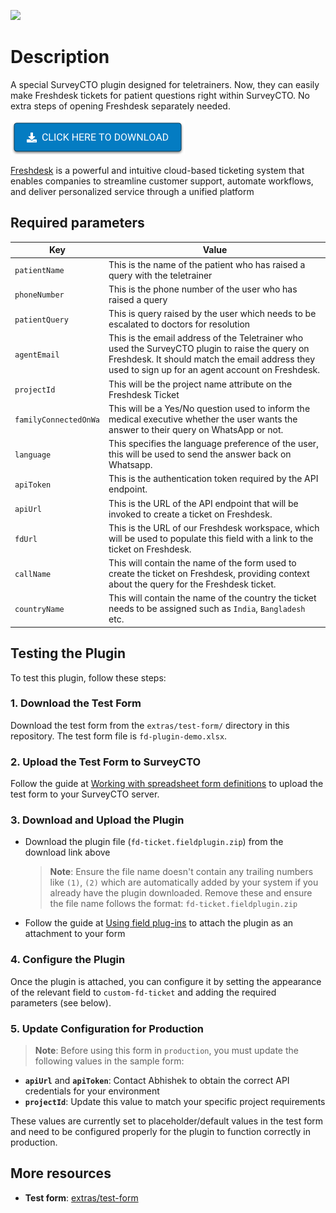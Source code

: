 ![](extras/plugin-preview.png)

# Description

A special SurveyCTO plugin designed for teletrainers. Now, they can easily make Freshdesk tickets for patient questions right within SurveyCTO. No extra steps of opening Freshdesk separately needed.

[![Download now](extras/download-button.png)](https://github.com/NooraHealth/fd-ticket-scto-plugin/raw/main/fd-ticket.fieldplugin.zip)

[Freshdesk](https://www.freshworks.com/freshdesk/) is a powerful and intuitive cloud-based ticketing system that enables companies to streamline customer support, automate workflows, and deliver personalized service through a unified platform

## Required parameters

| Key                     | Value                                                                                                                                                                                                 |
| ----------------------- | ----------------------------------------------------------------------------------------------------------------------------------------------------------------------------------------------------- |
| `patientName`         | This is the name of the patient who has raised a query with the teletrainer                                                                                                                           |
| `phoneNumber`         | This is the phone number of the user who has raised a query                                                                                                                                           |
| `patientQuery`        | This is query raised by the user which needs to be escalated to doctors for resolution                                                                                                                |
| `agentEmail`          | This is the email address of the Teletrainer who used the SurveyCTO plugin to raise the query on Freshdesk. It should match the email address they used to sign up for an agent account on Freshdesk. |
| `projectId`           | This will be the project name attribute on the Freshdesk Ticket                                                                                                                                       |
| `familyConnectedOnWa` | This will be a Yes/No question used to inform the medical executive whether the user wants the answer to their query on WhatsApp or not.                                                              |
| `language`            | This specifies the language preference of the user, this will be used to send the answer back on Whatsapp.                                                                                            |
| `apiToken`            | This is the authentication token required by the API endpoint.                                                                                                                                        |
| `apiUrl`              | This is the URL of the API endpoint that will be invoked to create a ticket on Freshdesk.                                                                                                             |
| `fdUrl`               | This is the URL of our Freshdesk workspace, which will be used to populate this field with a link to the ticket on Freshdesk.                                                                         |
| `callName`            | This will contain the name of the form used to create the ticket on Freshdesk, providing context about the query for the Freshdesk ticket.                                                            |
| `countryName`         | This will contain the name of the country the ticket needs to be assigned such as `India`, `Bangladesh` etc.                                                                                      |

## Testing the Plugin

To test this plugin, follow these steps:

### 1. Download the Test Form

Download the test form from the `extras/test-form/` directory in this repository. The test form file is `fd-plugin-demo.xlsx`.

### 2. Upload the Test Form to SurveyCTO

Follow the guide at [Working with spreadsheet form definitions](https://support.surveycto.com/hc/en-us/articles/4613295552275-Working-with-spreadsheet-form-definitions-1-Creating-and-uploading#2) to upload the test form to your SurveyCTO server.

### 3. Download and Upload the Plugin

- Download the plugin file (`fd-ticket.fieldplugin.zip`) from the download link above

   > **Note**: Ensure the file name doesn't contain any trailing numbers like `(1)`, `(2)` which are automatically added by your system if you already have the plugin downloaded. Remove these and ensure the file name follows the format: `fd-ticket.fieldplugin.zip`

- Follow the guide at [Using field plug-ins](https://docs.surveycto.com/02-designing-forms/03-advanced-topics/06.using-field-plug-ins.html) to attach the plugin as an attachment to your form

### 4. Configure the Plugin

Once the plugin is attached, you can configure it by setting the appearance of the relevant field to `custom-fd-ticket` and adding the required parameters (see below).

### 5. Update Configuration for Production

> **Note**: Before using this form in `production`, you must update the following values in the sample form:

- **`apiUrl`** and **`apiToken`**: Contact Abhishek to obtain the correct API credentials for your environment
- **`projectId`**: Update this value to match your specific project requirements

These values are currently set to placeholder/default values in the test form and need to be configured properly for the plugin to function correctly in production.

## More resources

* **Test form**: 
  [extras/test-form](./extras/test-form/fd-plugin-demo.xlsx)
